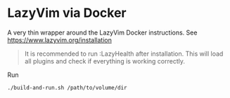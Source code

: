 # LazyVim via Docker

A very thin wrapper around the LazyVim Docker instructions.  See https://www.lazyvim.org/installation

> It is recommended to run :LazyHealth after installation. This will load all plugins and check if everything is working correctly.

Run
```shell
./build-and-run.sh /path/to/volume/dir
```